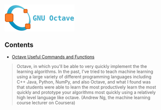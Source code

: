 ![Octave](gnu-octave-logo-cropped.png)
## Contents
* [Octave Useful Commands and Functions](/Octave/octave_useful_commands.md)


>Octave, in which you'll be able to very quickly implement the the learning algorithms. In the past, I've tried to teach machine learning using a large variety of different programming languages including C++ Java, Python, NumPy, and also Octave, and what I found was that students were able to learn the most productively learn the most quickly and prototype your algorithms most quickly using a relatively high level language like octave. (Andrew Ng, the machine learning course lecturer on Coursera)
